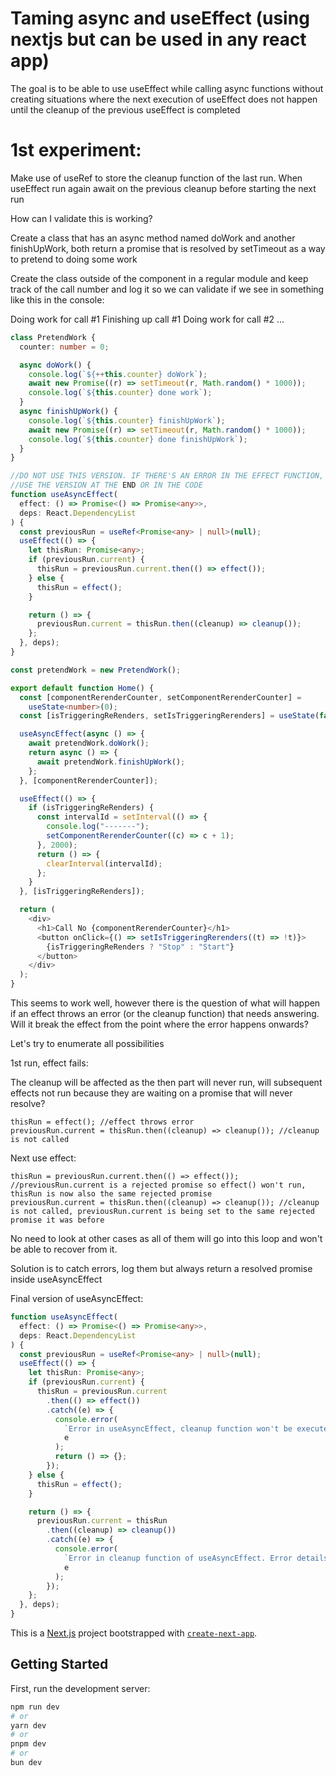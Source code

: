 # Taming async and useEffect (using nextjs but can be used in any react app)

The goal is to be able to use useEffect while calling async functions without creating situations where the next execution of useEffect does not happen until the cleanup of the previous useEffect is completed

# 1st experiment:

Make use of useRef to store the cleanup function of the last run. When useEffect run again await on the previous cleanup before starting the next run

How can I validate this is working?

Create a class that has an async method named doWork and another finishUpWork, both return a promise that is resolved by setTimeout as a way to pretend to doing some work

Create the class outside of the component in a regular module and keep track of the call number and log it so we can validate if we see in something like this in the console:

Doing work for call #1
Finishing up call #1
Doing work for call #2
...

```typescript
class PretendWork {
  counter: number = 0;

  async doWork() {
    console.log(`${++this.counter} doWork`);
    await new Promise((r) => setTimeout(r, Math.random() * 1000));
    console.log(`${this.counter} done work`);
  }
  async finishUpWork() {
    console.log(`${this.counter} finishUpWork`);
    await new Promise((r) => setTimeout(r, Math.random() * 1000));
    console.log(`${this.counter} done finishUpWork`);
  }
}

//DO NOT USE THIS VERSION. IF THERE'S AN ERROR IN THE EFFECT FUNCTION, THIS VERSION WON'T BE ABLE TO RECOVER
//USE THE VERSION AT THE END OR IN THE CODE
function useAsyncEffect(
  effect: () => Promise<() => Promise<any>>,
  deps: React.DependencyList
) {
  const previousRun = useRef<Promise<any> | null>(null);
  useEffect(() => {
    let thisRun: Promise<any>;
    if (previousRun.current) {
      thisRun = previousRun.current.then(() => effect());
    } else {
      thisRun = effect();
    }

    return () => {
      previousRun.current = thisRun.then((cleanup) => cleanup());
    };
  }, deps);
}

const pretendWork = new PretendWork();

export default function Home() {
  const [componentRerenderCounter, setComponentRerenderCounter] =
    useState<number>(0);
  const [isTriggeringReRenders, setIsTriggeringRerenders] = useState(false);

  useAsyncEffect(async () => {
    await pretendWork.doWork();
    return async () => {
      await pretendWork.finishUpWork();
    };
  }, [componentRerenderCounter]);

  useEffect(() => {
    if (isTriggeringReRenders) {
      const intervalId = setInterval(() => {
        console.log("-------");
        setComponentRerenderCounter((c) => c + 1);
      }, 2000);
      return () => {
        clearInterval(intervalId);
      };
    }
  }, [isTriggeringReRenders]);

  return (
    <div>
      <h1>Call No {componentRerenderCounter}</h1>
      <button onClick={() => setIsTriggeringRerenders((t) => !t)}>
        {isTriggeringReRenders ? "Stop" : "Start"}
      </button>
    </div>
  );
}
```

This seems to work well, however there is the question of what will happen if an effect throws an error (or the cleanup function) that needs answering. Will it break the effect from the point where the error happens onwards?

Let's try to enumerate all possibilities

1st run, effect fails:

The cleanup will be affected as the then part will never run, will subsequent effects not run because they are waiting on a promise that will never resolve?

```
thisRun = effect(); //effect throws error
previousRun.current = thisRun.then((cleanup) => cleanup()); //cleanup is not called
```

Next use effect:

```
thisRun = previousRun.current.then(() => effect()); //previousRun.current is a rejected promise so effect() won't run, thisRun is now also the same rejected promise
previousRun.current = thisRun.then((cleanup) => cleanup()); //cleanup is not called, previousRun.current is being set to the same rejected promise it was before
```

No need to look at other cases as all of them will go into this loop and won't be able to recover from it.

Solution is to catch errors, log them but always return a resolved promise inside useAsyncEffect

Final version of useAsyncEffect:

```typescript
function useAsyncEffect(
  effect: () => Promise<() => Promise<any>>,
  deps: React.DependencyList
) {
  const previousRun = useRef<Promise<any> | null>(null);
  useEffect(() => {
    let thisRun: Promise<any>;
    if (previousRun.current) {
      thisRun = previousRun.current
        .then(() => effect())
        .catch((e) => {
          console.error(
            `Error in useAsyncEffect, cleanup function won't be executed. Make sure you handle errors in your effect to avoid this. Error details:`,
            e
          );
          return () => {};
        });
    } else {
      thisRun = effect();
    }

    return () => {
      previousRun.current = thisRun
        .then((cleanup) => cleanup())
        .catch((e) => {
          console.error(
            `Error in cleanup function of useAsyncEffect. Error details:`,
            e
          );
        });
    };
  }, deps);
}
```

This is a [Next.js](https://nextjs.org) project bootstrapped with [`create-next-app`](https://nextjs.org/docs/app/api-reference/cli/create-next-app).

## Getting Started

First, run the development server:

```bash
npm run dev
# or
yarn dev
# or
pnpm dev
# or
bun dev
```
